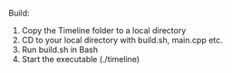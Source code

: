 Build:
1. Copy the Timeline folder to a local directory
2. CD to your local directory with build.sh, main.cpp etc.
3. Run build.sh in Bash
4. Start the executable (./timeline)


